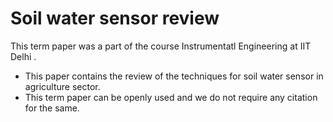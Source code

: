 # Soil water sensor review 
This term paper was a part of the course Instrumentatl Engineering at IIT Delhi . 


* This paper contains the review of the techniques for soil water sensor in agriculture sector. 
* This term paper can be openly used and we do not require any citation for the same.


